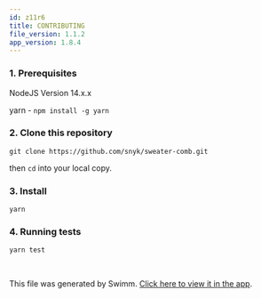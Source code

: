 ```yaml
---
id: z11r6
title: CONTRIBUTING
file_version: 1.1.2
app_version: 1.8.4
---
```


### 1\. Prerequisites

NodeJS Version 14.x.x

yarn - `npm install -g yarn`

### 2\. Clone this repository

`git clone https://github.com/snyk/sweater-comb.git`

then `cd` into your local copy.

### 3\. Install

```
yarn
```

### 4\. Running tests

```
yarn test
```

<br/>

This file was generated by Swimm. [Click here to view it in the app](https://app.swimm.io/repos/Z2l0aHViJTNBJTNBc3dlYXRlci1jb21iJTNBJTNBc255aw==/docs/z11r6).
